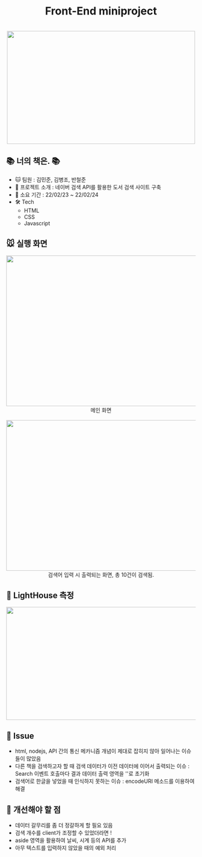 <div align="center">
  <h1>Front-End miniproject</h1><br>
  <img src="https://user-images.githubusercontent.com/12637306/155544844-df44dfb6-3ad6-4d58-a6a4-e53c2a4183b3.jpg" width=500px height=300px></img>
  <br>
</div>

## 📚 너의 책은. 📚

+ 🐱 팀원 : 김민준, 김병조, 반철준
+ 🐹 프로젝트 소개 : 네이버 검색 API를 활용한 도서 검색 사이트 구축
+ 💪 소요 기간 : 22/02/23 ~ 22/02/24
+ 🛠️ Tech
  + HTML
  + CSS
  + Javascript


## 🐭 실행 화면
<div align="center">
  <img src="https://user-images.githubusercontent.com/12637306/155554448-ba3f36fe-f39b-4341-8015-d90c146b0a66.PNG" width=800px height=400px></img><br>
  메인 화면
  <br><br>
  <img src="https://user-images.githubusercontent.com/12637306/155554999-0e6d90ec-2e7f-4f7f-b3dc-fcd7874ecff4.PNG" width=800px height=400px></img><br>
  검색어 입력 시 출력되는 화면, 총 10건이 검색됨.
</div>


## 🎨 LightHouse 측정
<div align="center">
  <img src="https://user-images.githubusercontent.com/12637306/155556350-1b4acb59-2715-4aed-a1b3-00cec8987bf6.PNG" width=550px height=300px></img>
</div>


## 🐯 Issue
+ html, nodejs, API 간의 통신 메카니즘 개념이 제대로 잡히지 않아 일어나는 이슈들이 많았음
+ 다른 책을 검색하고자 할 때 검색 데이터가 이전 데이터에 이어서 출력되는 이슈 : Search 이벤트 호출마다 결과 데이터 출력 영역을 ''로 초기화
+ 검색어로 한글을 넣었을 때 인식하지 못하는 이슈 : encodeURI 메소드를 이용하여 해결


## 🐻 개선해야 할 점
+ 데이터 갈무리를 좀 더 정갈하게 할 필요 있음
+ 검색 개수를 client가 조정할 수 있었더라면 !
+ aside 영역을 활용하여 날씨, 시계 등의 API를 추가
+ 아무 텍스트를 입력하지 않았을 때의 예외 처리



